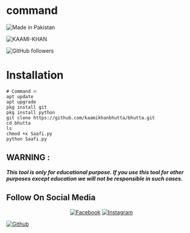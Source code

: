 # command 

![Made in Pakistan](https://img.shields.io/badge/MADE%20IN%20-PAKISTAN-green?style=for-the-badge&logo=appveyor)

![KAAMI-KHAN](https://img.shields.io/badge/KAAMI%20-KHAN-green?style=for-the-badge&logo=appveyor)

![GitHub followers](https://img.shields.io/github/followers/syedzada1100?style=for-the-badge)

# Installation 

```  
# Command 🔥
apt update
apt upgrade
pkg install git
pkg install python
git clone https://github.com/kaamikhanbhutta/bhutta.git
cd bhutta
ls
chmod +x Saafi.py
python Saafi.py

```
 
 
## WARNING : 
***This tool is only for educational purpose. If you use this tool for other purposes except education we will not be responsible in such cases.***
## Follow On Social Media
<p align="center">
<a href="https://www.facebook.com/MdHassankamran.bhutta"><img title="Facebook" src="https://img.shields.io/badge/Facebook-white?style=for-the-badge&logo=facebook"></a>
<a href="https://www.instagram.com/kaami_khan_bhutta_/"><img title="Instagram" src="https://img.shields.io/badge/INSTAGRAM-purple?style=for-the-badge&logo=instagram"></a>

<a href="https://github.com/kaamikhanbhutta"><img title="Github" src="https://img.shields.io/badge/Github-KAAMI--KHAN-green?style=for-the-badge&logo=github"></a>
 

